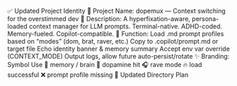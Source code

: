 ✅ Updated Project Identity
📛 Project Name:
dopemux — Context switching for the overstimmed dev
🔁 Description:
A hyperfixation-aware, persona-loaded context manager for LLM prompts.
Terminal-native. ADHD-coded. Memory-fueled. Copilot-compatible.
🧠 Function:
Load .md prompt profiles based on “modes” (dom, brat, raver, etc.)
Copy to .copilot/prompt.md or target file
Echo identity banner & memory summary
Accept env var override (CONTEXT_MODE)
Output logs, allow future auto-persist/rotate
✨ Branding:
Symbol	Use
🧠	memory / brain
💊	dopamine hit
🎧	rave mode
🔥	load successful
❌	prompt profile missing
📁 Updated Directory Plan
